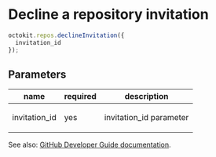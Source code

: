 # Decline a repository invitation

```js
octokit.repos.declineInvitation({
  invitation_id
});
```

## Parameters

<table>
  <thead>
    <tr>
      <th>name</th>
      <th>required</th>
      <th>description</th>
    </tr>
  </thead>
  <tbody>
    <tr><td>invitation_id</td><td>yes</td><td>

invitation_id parameter

</td></tr>
  </tbody>
</table>

See also: [GitHub Developer Guide documentation](endpoint.documentationUrl).
